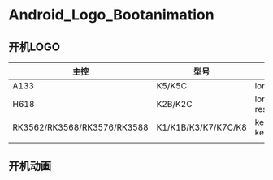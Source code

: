 # Android_Logo_Bootanimation



## 开机LOGO

| 主控                        | 型号                | LOGO路径                                                     |
| --------------------------- | ------------------- | ------------------------------------------------------------ |
| A133                        | K5/K5C              | longan/device/config/chips/a133/configs/c3/android/bootlogo.bmp |
| H618                        | K2B/K2C             | longan/device/config/chips/h618/boot-resource/boot-resource/bootlogo.bmp |
| RK3562/RK3568/RK3576/RK3588 | K1/K1B/K3/K7/K7C/K8 | kernel-5.10/logo.bmp<br />kernel-5.10/logo_kernel.bmp        |
|                             |                     |                                                              |



## 开机动画


